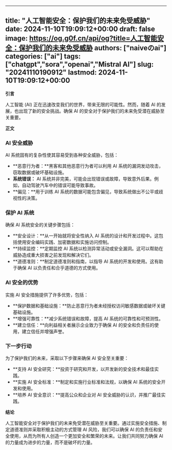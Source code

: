 
---
title: "人工智能安全：保护我们的未来免受威胁"
date: 2024-11-10T19:09:12+00:00
draft: false
image: https://og.g0f.cn/api/og?title=人工智能安全：保护我们的未来免受威胁
authors: ["naiveのai"]
categories: ["ai"]
tags: ["chatgpt","sora","openai","Mistral AI"]
slug: "20241110190912"
lastmod: 2024-11-10T19:09:12+00:00
---
**引言**

人工智能 (AI) 正在迅速改变我们的世界，带来无限的可能性。然而，随着 AI 的发展，也出现了新的安全挑战。确保 AI 的安全对于保护我们的未来免受潜在威胁至关重要。

**正文**

### AI 安全威胁

AI 系统固有的复杂性使其容易受到各种安全威胁，包括：

- **恶意行为者：**黑客和其他恶意行为者可以利用 AI 系统的漏洞发动攻击，窃取数据或破坏基础设施。
- **系统错误：** AI 系统并非完美，可能会出现错误或故障，导致意外后果。例如，自动驾驶汽车中的错误可能导致事故。
- **偏见：**用于训练 AI 系统的数据可能包含偏见，导致系统做出不公平或歧视性的决策。

### 保护 AI 系统

确保 AI 系统安全的关键步骤包括：

- **安全设计：**从一开始就将安全性纳入 AI 系统的设计和开发过程中。这包括使用安全编码实践、加密数据和实施访问控制。
- **持续监控：**定期监控 AI 系统以检测异常活动或安全漏洞。这可以帮助在威胁造成重大损害之前发现和解决它们。
- **道德准则：**制定道德准则和指南，以指导 AI 系统的开发和使用。这有助于确保 AI 以负责任和合乎道德的方式使用。

### AI 安全的优势

实施 AI 安全措施提供了许多优势，包括：

- **保护数据和基础设施：**防止恶意行为者未经授权访问敏感数据或破坏关键基础设施。
- **增强可靠性：**减少系统错误和故障，提高 AI 系统的可靠性和可预测性。
- **建立信任：**向利益相关者展示企业致力于确保 AI 的安全和负责任的使用，建立信任并增强声誉。

### 下一步行动

为了保护我们的未来，采取以下步骤来确保 AI 安全至关重要：

- **支持 AI 安全研究：**投资于研究和开发，以开发新的安全技术和最佳实践。
- **实施 AI 安全标准：**制定和实施行业标准和法规，以确保 AI 系统的安全开发和使用。
- **培养 AI 安全意识：**提高公众和企业对 AI 安全威胁的认识，并推广最佳实践。

**结论**

人工智能安全对于保护我们的未来免受潜在威胁至关重要。通过实施安全措施、制定道德准则并采取积极主动的方式管理 AI 风险，我们可以确保 AI 的负责任和安全使用，从而为所有人创造一个更加安全和繁荣的未来。让我们共同努力确保 AI 的力量成为进步的力量，而不是破坏的力量。